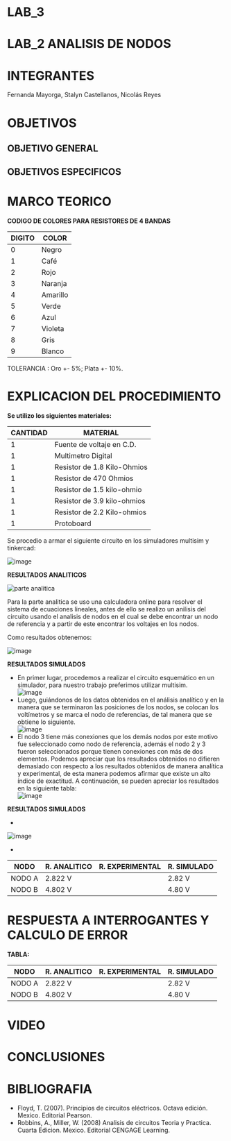 # LAB_3

# LAB_2 ANALISIS DE NODOS

# INTEGRANTES

Fernanda Mayorga, Stalyn Castellanos, Nicolás Reyes

# OBJETIVOS

## OBJETIVO GENERAL 


## OBJETIVOS ESPECIFICOS


# MARCO TEORICO


**CODIGO DE COLORES PARA RESISTORES DE 4 BANDAS** 

| DIGITO | COLOR |
|--------|------------|
| 0 | Negro |
| 1 | Café |
| 2 | Rojo |
| 3 | Naranja |
| 4 | Amarillo |
| 5 | Verde |
| 6 | Azul |
| 7 | Violeta |
| 8 | Gris |
| 9 | Blanco |

TOLERANCIA : Oro +- 5%; Plata +- 10%.

# EXPLICACION DEL PROCEDIMIENTO

**Se utilizo los siguientes materiales:** 

| CANTIDAD | MATERIAL |
|--------|------------|
| 1 | Fuente de voltaje en C.D. |
| 1 | Multimetro Digital |
| 1 | Resistor de 1.8 Kilo-Ohmios |
| 1 | Resistor de 470 Ohmios |
| 1 | Resistor de 1.5 kilo-ohmio |
| 1 | Resistor de 3.9 kilo-ohmios |
| 1 | Resistor de 2.2 Kilo-ohmios |
| 1 | Protoboard |


Se procedio a armar el siguiente circuito en los simuladores multisim y tinkercad: 

![image](https://user-images.githubusercontent.com/93361435/143960870-d777d017-5920-42c2-a778-3ba25c56da6a.png)


**RESULTADOS ANALITICOS**

![parte analitica](https://user-images.githubusercontent.com/93361435/143960939-5719a018-73c7-4adc-9a6d-c7f8d22098e9.png)

Para la parte analitica se uso una calculadora online para resolver el sistema de ecuaciones lineales, antes de ello se realizo un anilisis del circuito usando el analisis de nodos en el cual se debe encontrar un nodo de referencia y a partir de este encontrar los voltajes en los nodos.

Como resultados obtenemos: 

![image](https://user-images.githubusercontent.com/93361435/143963516-e20ac28c-08dd-4daf-bfc3-0ff14b5d488d.png)

**RESULTADOS SIMULADOS**
- En primer lugar, procedemos a realizar el circuito esquemático en un simulador, para nuestro trabajo preferimos utilizar multisim.  
![image](https://user-images.githubusercontent.com/93398718/143966099-73e1bf52-b81f-4181-a1c1-bda7c3a13529.png)  
- Luego, guiándonos de los datos obtenidos en el análisis analítico y en la manera que se terminaron las posiciones de los nodos, se colocan los voltímetros y se marca el nodo de referencias, de tal manera que se obtiene lo siguiente.  
![image](https://user-images.githubusercontent.com/93398718/143966194-b78d532c-d78d-4701-a1c2-1f68f4576127.png)  
- El nodo 3 tiene más conexiones que los demás nodos por este motivo fue seleccionado como nodo de referencia, además el nodo 2 y 3 fueron seleccionados porque tienen conexiones con más de dos elementos.
Podemos apreciar que los resultados obtenidos no difieren demasiado con respecto a los resultados obtenidos de manera analítica y experimental, de esta manera podemos afirmar que existe un alto índice de exactitud. A continuación, se pueden apreciar los resultados en la siguiente tabla:  
![image](https://user-images.githubusercontent.com/93398718/143966569-9d15d347-e167-43f6-a63b-d349130da627.png)

**RESULTADOS SIMULADOS**

-

![image](https://user-images.githubusercontent.com/93561706/143967185-85bfb375-4685-43ff-9cac-16d0b4a0a98f.png)

-

| NODO | R. ANALITICO | R. EXPERIMENTAL | R. SIMULADO |
|--------|------------|-------------------|-------------|
| NODO A | 2.822 V |  | 2.82 V|
| NODO B | 4.802 V |  | 4.80 V |


# RESPUESTA A INTERROGANTES Y CALCULO DE ERROR 

**TABLA:**

| NODO | R. ANALITICO | R. EXPERIMENTAL | R. SIMULADO |
|--------|------------|-------------------|-------------|
| NODO A | 2.822 V |  | 2.82 V|
| NODO B | 4.802 V |  | 4.80 V |


# VIDEO


# CONCLUSIONES


# BIBLIOGRAFIA

- Floyd, T. (2007). Principios de circuitos eléctricos. Octava edición. Mexico. Editorial Pearson.
- Robbins, A., Miller, W. (2008) Analisis de circuitos Teoria y Practica. Cuarta Edicion. Mexico. Editorial CENGAGE Learning.
